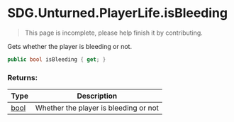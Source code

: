 # SDG.Unturned.PlayerLife.isBleeding

> This page is incomplete, please help finish it by contributing.

Gets whether the player is bleeding or not.

```C#
public bool isBleeding { get; }
```

### Returns:

Type | Description
------------ | -------------
[bool](https://docs.microsoft.com/en-us/dotnet/api/system.boolean?view=netframework-3.5) | Whether the player is bleeding or not
